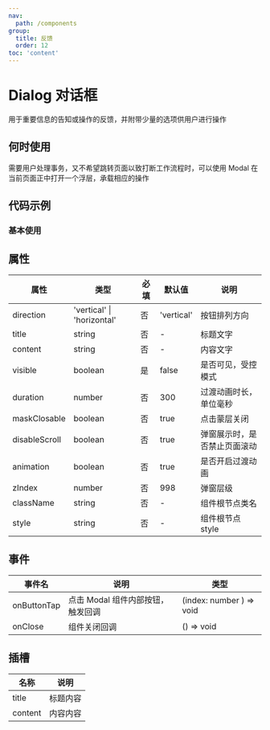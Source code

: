 ```yaml
---
nav:
  path: /components
group:
  title: 反馈
  order: 12
toc: 'content'
---
```

# Dialog 对话框
用于重要信息的告知或操作的反馈，并附带少量的选项供用户进行操作
## 何时使用
需要用户处理事务，又不希望跳转页面以致打断工作流程时，可以使用 Modal 在当前页面正中打开一个浮层，承载相应的操作

## 代码示例
### 基本使用
<code src='pages/Dialog/index'></code>



## 属性

| 属性 | 类型 | 必填 | 默认值 | 说明 |
| -----|-----|-----|-----|----- |
| direction | 'vertical' &verbar; 'horizontal'  | 否 | 'vertical' | 按钮排列方向 |
| title | string | 否 | - | 标题文字 |
| content | string | 否 | - | 内容文字 |
| visible | boolean | 是 | false | 是否可见，受控模式 |
| duration | number | 否 | 300 | 过渡动画时长，单位毫秒 |
| maskClosable | boolean | 否 | true | 点击蒙层关闭 |
| disableScroll | boolean | 否 | true | 弹窗展示时，是否禁止页面滚动 |
| animation | boolean | 否 | true | 是否开启过渡动画 |
| zIndex | number | 否 | 998 | 弹窗层级 |
| className | string | 否 | - | 组件根节点类名 |
| style | string | 否 | - | 组件根节点 style |

## 事件

| 事件名 | 说明 | 类型 |
| -----|-----|-----|
| onButtonTap | 点击 Modal 组件内部按钮，触发回调 | (index: number ) => void |
| onClose | 组件关闭回调 | () => void |

## 插槽
| 名称 | 说明 |
| ----|----|
| title | 标题内容 |
| content | 内容内容 |
